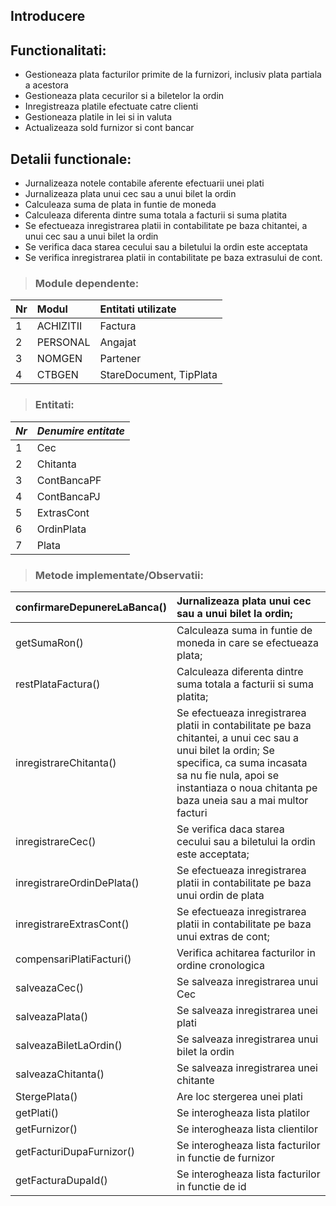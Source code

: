 ## Introducere ##


## Functionalitati: ##

  * Gestioneaza plata facturilor primite de la furnizori, inclusiv plata partiala a acestora
  * Gestioneaza plata cecurilor si a biletelor la ordin
  * Inregistreaza platile efectuate catre clienti
  * Gestioneaza platile in lei si in valuta
  * Actualizeaza sold furnizor si cont bancar

## Detalii functionale: ##

  * Jurnalizeaza notele contabile aferente efectuarii unei plati
  * Jurnalizeaza plata unui cec sau a unui bilet la ordin
  * Calculeaza suma de plata in funtie de moneda
  * Calculeaza diferenta dintre suma totala a facturii si suma platita
  * Se efectueaza inregistrarea platii in contabilitate pe baza chitantei, a unui cec sau a unui bilet la ordin
  * Se verifica daca starea cecului sau a biletului la ordin este acceptata
  * Se verifica inregistrarea platii in contabilitate pe baza extrasului de cont.

> ### **Module dependente:** ###

| **Nr** | **Modul** | **Entitati utilizate** |
|:-------|:----------|:-----------------------|
| 1      | ACHIZITII  |Factura                 |
| 2      | PERSONAL  | Angajat                |
| 3      | NOMGEN    | Partener               |
| 4      | CTBGEN    | StareDocument, TipPlata |

> ### **Entitati:** ###

| _Nr_ | _Denumire entitate_ |
|:-----|:--------------------|
| 1    | Cec                 |
| 2    | Chitanta            |
| 3    | ContBancaPF         |
| 4    | ContBancaPJ         |
| 5    | ExtrasCont          |
| 6    | OrdinPlata          |
| 7    | Plata               |

> ### **Metode implementate/Observatii:** ###


| confirmareDepunereLaBanca() | Jurnalizeaza plata unui cec sau a unui bilet la ordin; |
|:----------------------------|:-------------------------------------------------------|
| getSumaRon()	               | Calculeaza suma in funtie de moneda in care se efectueaza plata; |
| restPlataFactura()          | Calculeaza diferenta dintre suma totala a facturii si suma platita; |
| inregistrareChitanta()      | Se efectueaza inregistrarea platii in contabilitate pe baza chitantei, a unui cec sau a unui bilet la ordin; Se specifica, ca suma incasata sa nu fie nula, apoi se instantiaza o noua chitanta pe baza uneia sau a mai multor facturi |
| inregistrareCec()           |	Se verifica daca starea cecului sau a biletului la ordin este acceptata; |
| inregistrareOrdinDePlata()  | Se efectueaza inregistrarea platii in contabilitate pe baza unui ordin de plata |
| inregistrareExtrasCont()    | Se efectueaza inregistrarea platii in contabilitate pe baza unui extras de cont; |
| compensariPlatiFacturi()    |  Verifica achitarea facturilor in ordine cronologica   |
| salveazaCec()               | Se salveaza inregistrarea unui Cec                     |
| salveazaPlata()             | Se salveaza inregistrarea unei plati                   |
| salveazaBiletLaOrdin()      | Se salveaza inregistrarea unui bilet la ordin          |
| salveazaChitanta()	         |  Se salveaza inregistrarea unei chitante               |
| StergePlata()               |  Are loc stergerea unei plati                          |
| getPlati()                  | Se interogheaza lista platilor                         |
| getFurnizor()	              | Se interogheaza lista clientilor                       |
| getFacturiDupaFurnizor()    | Se interogheaza lista facturilor in functie de furnizor |
| getFacturaDupaId()          | Se interogheaza lista facturilor in functie de id      |